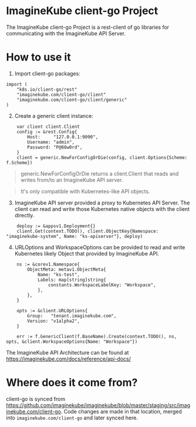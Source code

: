# ImagineKube client-go Project

The ImagineKube client-go Project is a rest-client of go libraries for communicating with the ImagineKube API Server.

# How to use it

1. Import client-go packages:
```golang
import (
    "k8s.io/client-go/rest"
	"imaginekube.com/client-go/client"
	"imaginekube.com/client-go/client/generic"
)
```
2. Create a generic client instance:
```golang
    var client client.Client
	config := &rest.Config{
		Host:     "127.0.0.1:9090",
		Username: "admin",
		Password: "P@88w0rd",
	}
	client = generic.NewForConfigOrDie(config, client.Options{Scheme: f.Scheme})
```
> generic.NewForConfigOrDie returns a client.Client that reads and writes from/to an ImagineKube API server. 

> It's only compatible with Kubernetes-like API objects.

3. ImagineKube API server provided a proxy to Kubernetes API Server. The client can read and write those Kubernetes native objects with the client directly.

```golang
	deploy := &appsv1.Deployment{}
	client.Get(context.TODO(), client.ObjectKey{Namespace: "imaginekube-system", Name: "ks-apiserver"}, deploy)
```

4. URLOptions and WorkspaceOptions can be provided to read and write Kubernetes likely Object that provided by ImagineKube API.
```golang
	ns := &corev1.Namespace{
		ObjectMeta: metav1.ObjectMeta{
			Name: "ks-test",
			Labels: map[string]string{
				constants.WorkspaceLabelKey: "Workspace",
			},
		},
	}

	opts := &client.URLOptions{
		Group:   "tenant.imaginekube.com",
		Version: "v1alpha2",
	}

	err := f.GenericClient(f.BaseName).Create(context.TODO(), ns, opts, &client.WorkspaceOptions{Name: "Workspace"})
```

The ImagineKube API Architecture can be found at https://imaginekube.com/docs/reference/api-docs/

# Where does it come from?

client-go is synced from https://github.com/imaginekube/imaginekube/blob/master/staging/src/imaginekube.com/client-go. Code changes are made in that location, merged into `imaginekube.com/client-go` and later synced here.